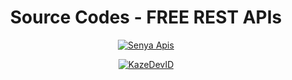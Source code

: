 <div align="center">
 
# Source Codes - FREE REST APIs
<p align="center">
<a href="#"><img title="Senya Apis" src="https://img.shields.io/badge/KazeDevID-blue?colorA=%23ff0000&colorB=%23017e40&style=for-the-badge"></a>
</p>
<p align="center">
<a href="https://github.com/KazeDevID"><img title="KazeDevID" src="https://img.shields.io/badge/Author-KAZE-orange.svg?style=for-the-badge&logo=github"></a>
</p>
